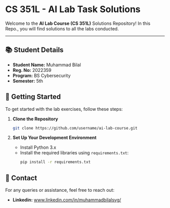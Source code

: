 # CS 351L - AI Lab Task Solutions

Welcome to the **AI Lab Course (CS 351L)** Solutions Repository! In this Repo., you will find solutions to all the labs conducted.

---

## 📚 **Student Details**

- **Student Name:** Muhammad Bilal
- **Reg. No:** 2022359
- **Program:** BS Cybersecurity  
- **Semester:** 5th  


## 🔧 **Getting Started**

To get started with the lab exercises, follow these steps:

1. **Clone the Repository**  
   ```bash
   git clone https://github.com/username/ai-lab-course.git
   ```

2. **Set Up Your Development Environment**
   - Install Python 3.x
   - Install the required libraries using `requirements.txt`:
     ```bash
     pip install -r requirements.txt
     ```
     
## 📧 **Contact**

For any queries or assistance, feel free to reach out:
- **Linkedin:** www.linkedin.com/in/muhammadbilalsvg/
